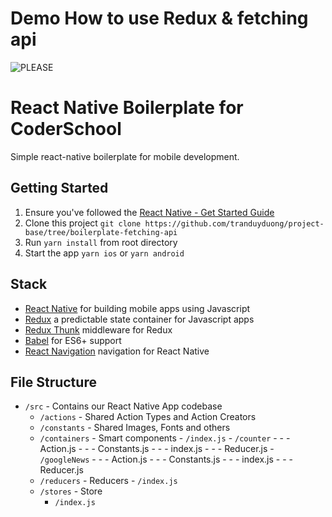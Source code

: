 # Demo How to use Redux & fetching api
![PLEASE](https://im4.ezgif.com/tmp/ezgif-4-64c9fdc19cf3.gif)

# React Native Boilerplate for CoderSchool

Simple react-native boilerplate for mobile development.

## Getting Started

1. Ensure you've followed the [React Native - Get Started Guide](https://facebook.github.io/react-native/docs/getting-started.html)
1. Clone this project `git clone https://github.com/tranduyduong/project-base/tree/boilerplate-fetching-api`
1. Run `yarn install` from root directory
1. Start the app `yarn ios` or `yarn android`

## Stack

- [React Native](https://facebook.github.io/react-native/) for building mobile apps using Javascript
- [Redux](https://github.com/reduxjs/redux) a predictable state container for Javascript apps
- [Redux Thunk](https://github.com/reduxjs/redux-thunk) middleware for Redux
- [Babel](http://babeljs.io/) for ES6+ support
- [React Navigation](https://github.com/react-community/react-navigation) navigation for React Native

## File Structure

- `/src` - Contains our React Native App codebase
  - `/actions` - Shared Action Types and Action Creators
  - `/constants` - Shared Images, Fonts and others
  - `/containers` - Smart components
        - `/index.js`
        - `/counter`
        - - - Action.js
        - - - Constants.js
        - - - index.js
        - - - Reducer.js
        - `/googleNews`
        - - - Action.js
        - - - Constants.js
        - - - index.js
        - - - Reducer.js
  - `/reducers` - Reducers
        - `/index.js`
  - `/stores` - Store
      - `/index.js`